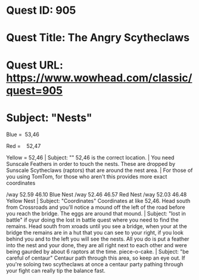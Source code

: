 # Quest ID: 905
# Quest Title: The Angry Scytheclaws
# Quest URL: https://www.wowhead.com/classic/quest=905
# Subject: "Nests"
Blue =  53,46

Red =    52,47

Yellow = 52,46 | Subject: "<Blank>"
52,46 is the correct location. | You need Sunscale Feathers in order to touch the nests. These are dropped by Sunscale Scytheclaws (raptors) that are around the nest area. | For those of you using TomTom, for those who aren't this provides more exact coordinates


/way 52.59 46.10 Blue Nest
/way 52.46 46.57 Red Nest
/way 52.03 46.48 Yellow Nest | Subject: "Coordinates"
Coordinates at like 52,46. Head south from Crossroads and you'll notice a mound off the left of the road before you reach the bridge. The eggs are around that mound. | Subject: "lost in battle"
if oyur doing the lost in battle quest where you need to find the remains. Head south from xroads until you see a bridge, when your at the bridge the remains are in a hut that you can see to your right, if you look behind you and to the left you will see the nests. All you do is put a feather into the nest and your done, they are all right next to each other and were being gaurded by about 6 raptors at the time. piece-o-cake. | Subject: "be careful of centaur"
Centaur path through this area, so keep an eye out. If you're soloing two scytheclaws at once a centaur party pathing through your fight can really tip the balance fast.